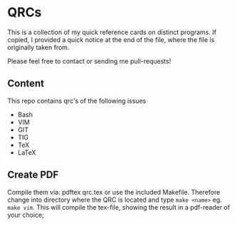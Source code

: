 QRCs
====

This is a collection of my quick reference cards on distinct programs. If
copied, I provided a quick notice at the end of the file, where the file is
originally taken from.

Please feel free to contact or sending me pull-requests!

## Content

This repo contains qrc's of the following issues

- Bash
- VIM
- GIT
- TIG
- TeX
- LaTeX

## Create PDF

Compile them via: pdftex qrc.tex or use the included Makefile. Therefore change
into directory where the QRC is located and type `make <name>` eg. `make vim`. This
will compile the tex-file, showing the result in a pdf-reader of your choice;
